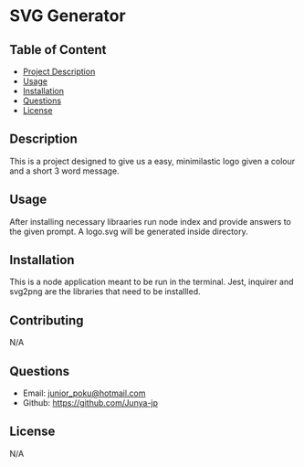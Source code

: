   # SVG Generator

  

  ## Table of Content
  - [Project Description](#Description)
  - [Usage](#Usage)
  - [Installation](#Installation)
  - [Questions](#Questions)
  - [License](#Questions)
  ## Description
  This is a project designed to give us a easy, minimilastic logo given a colour and a short 3 word message.

  ## Usage
  After installing necessary libraaries run node index and provide answers to the given prompt. A logo.svg will be generated inside directory.
  
  ## Installation
  This is a node application meant to be run in the terminal. Jest, inquirer and svg2png are the libraries that need to be installled.

  ## Contributing
  N/A

  ## Questions
  - Email: junior_poku@hotmail.com
  - Github: https://github.com/Junya-jp

  ## License  
  N/A
  

